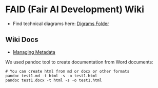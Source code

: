 # FAID (Fair AI Development) Wiki

- Find technical diagrams here: [Digrams Folder](./diagram/)
  
## Wiki Docs

- [Managing Metadata](./managing-metadata.md)


We used pandoc tool to create documentation from Word documents:

```
# You can create html from md or docx or other formats
pandoc test1.md -t html -s -o test1.html
pandoc test1.docx -t html -s -o test1.html
```


